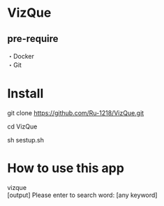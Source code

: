 # VizQue

## pre-require  
・Docker  
・Git  


# Install  

git clone https://github.com/Ru-1218/VizQue.git

cd VizQue  

sh sestup.sh  

# How to use this app  

vizque  
[output] Please enter to search word:  [any keyword]




